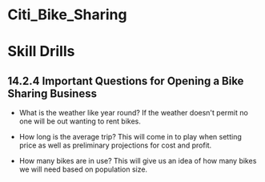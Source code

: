 # Citi_Bike_Sharing

# Skill Drills

## 14.2.4 Important Questions for Opening a Bike Sharing Business

- What is the weather like year round? If the weather doesn't permit no one will be out wanting to rent bikes. 

- How long is the average trip? This will come in to play when setting price as well as preliminary projections for cost and profit.

- How many bikes are in use? This will give us an idea of how many bikes we will need based on population size. 